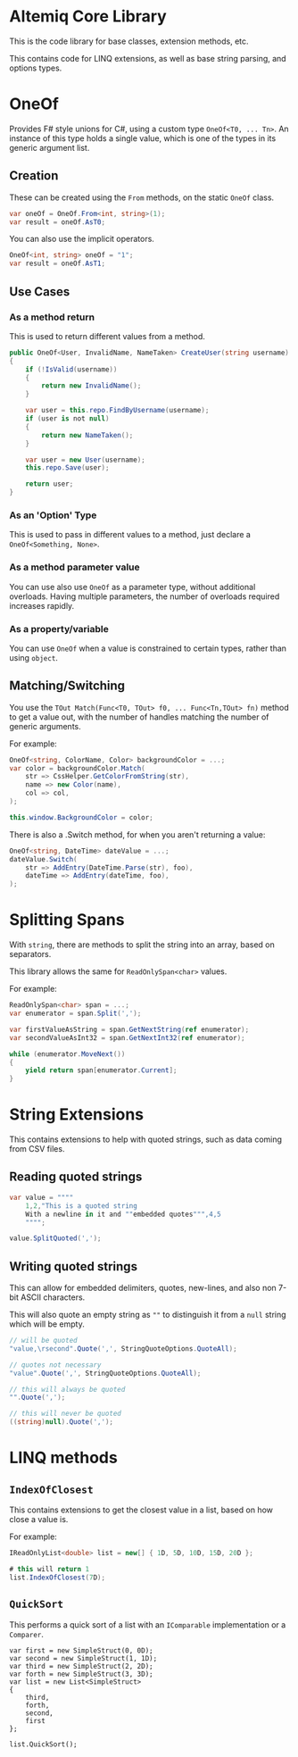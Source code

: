 # Altemiq Core Library

This is the code library for base classes, extension methods, etc.

This contains code for LINQ extensions, as well as base string parsing, and options types.

# OneOf

Provides F# style unions for C#, using a custom type `OneOf<T0, ... Tn>`.
An instance of this type holds a single value, which is one of the types in its generic argument list.

## Creation

These can be created using the `From` methods, on the static `OneOf` class.

``` csharp
var oneOf = OneOf.From<int, string>(1);
var result = oneOf.AsT0;
```

You can also use the implicit operators.

``` csharp
OneOf<int, string> oneOf = "1";
var result = oneOf.AsT1;
```

## Use Cases

### As a method return

This is used to return different values from a method.

``` csharp
public OneOf<User, InvalidName, NameTaken> CreateUser(string username)
{
    if (!IsValid(username))
    {
        return new InvalidName();
    }

    var user = this.repo.FindByUsername(username);
    if (user is not null)
    {
        return new NameTaken();
    }

    var user = new User(username);
    this.repo.Save(user);

    return user;
}
```

### As an 'Option' Type

This is used to pass in different values to a method, just declare a `OneOf<Something, None>`.

### As a method parameter value

You can use also use `OneOf` as a parameter type, without additional overloads. Having multiple parameters, the number of overloads required increases rapidly.

### As a property/variable

You can use `OneOf` when a value is constrained to certain types, rather than using `object`.

## Matching/Switching

You use the `TOut Match(Func<T0, TOut> f0, ... Func<Tn,TOut> fn)` method to get a value out, with the number of handles matching the number of generic arguments.

For example:

``` csharp
OneOf<string, ColorName, Color> backgroundColor = ...;
var color = backgroundColor.Match(
    str => CssHelper.GetColorFromString(str),
    name => new Color(name),
    col => col,
);

this.window.BackgroundColor = color;
```

There is also a .Switch method, for when you aren't returning a value:

``` csharp
OneOf<string, DateTime> dateValue = ...;
dateValue.Switch(
    str => AddEntry(DateTime.Parse(str), foo),
    dateTime => AddEntry(dateTime, foo),
);
```

# Splitting Spans

With `string`, there are methods to split the string into an array, based on separators.

This library allows the same for `ReadOnlySpan<char>` values.

For example:

``` csharp
ReadOnlySpan<char> span = ...;
var enumerator = span.Split(',');

var firstValueAsString = span.GetNextString(ref enumerator);
var secondValueAsInt32 = span.GetNextInt32(ref enumerator);

while (enumerator.MoveNext())
{
    yield return span[enumerator.Current];
}
```

# String Extensions

This contains extensions to help with quoted strings, such as data coming from CSV files.

## Reading quoted strings

``` csharp
var value = """"
    1,2,"This is a quoted string
    With a newline in it and ""embedded quotes""",4,5
    """";

value.SplitQuoted(',');
```

## Writing quoted strings

This can allow for embedded delimiters, quotes, new-lines, and also non 7-bit ASCII characters.

This will also quote an empty string as `""` to distinguish it from a `null` string which will be empty.

``` csharp
// will be quoted
"value,\rsecond".Quote(',', StringQuoteOptions.QuoteAll);

// quotes not necessary
"value".Quote(',', StringQuoteOptions.QuoteAll);

// this will always be quoted
"".Quote(',');

// this will never be quoted
((string)null).Quote(',');
```

# LINQ methods

## `IndexOfClosest`
This contains extensions to get the closest value in a list, based on how close a value is.

For example:
``` csharp
IReadOnlyList<double> list = new[] { 1D, 5D, 10D, 15D, 20D };

# this will return 1
list.IndexOfClosest(7D);
```

## `QuickSort`
This performs a quick sort of a list with an `IComparable` implementation or a `Comparer`.

```
var first = new SimpleStruct(0, 0D);
var second = new SimpleStruct(1, 1D);
var third = new SimpleStruct(2, 2D);
var forth = new SimpleStruct(3, 3D);
var list = new List<SimpleStruct>
{
    third,
    forth,
    second,
    first
};

list.QuickSort();
```
